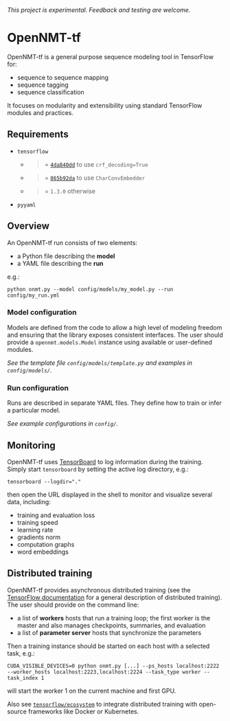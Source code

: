 *This project is experimental. Feedback and testing are welcome.*

# OpenNMT-tf

OpenNMT-tf is a general purpose sequence modeling tool in TensorFlow for:

* sequence to sequence mapping
* sequence tagging
* sequence classification

It focuses on modularity and extensibility using standard TensorFlow modules and practices.

## Requirements

* `tensorflow`
  * >= [`4da840dd`](https://github.com/tensorflow/tensorflow/commit/4da840dd946da3d253ee88e1757ba8a0c0f130f0) to use `crf_decoding=True`
  * >= [`865b92da`](https://github.com/tensorflow/tensorflow/commit/865b92da01582081576728504bedf932b367b26c) to use `CharConvEmbedder`
  * >= `1.3.0` otherwise
* `pyyaml`

## Overview

An OpenNMT-tf run consists of two elements:

* a Python file describing the **model**
* a YAML file describing the **run**

e.g.:

```
python onmt.py --model config/models/my_model.py --run config/my_run.yml
```

### Model configuration

Models are defined from the code to allow a high level of modeling freedom and ensuring that the library exposes consistent interfaces. The user should provide a `opennmt.models.Model` instance using available or user-defined modules.

*See the template file `config/models/template.py` and examples in `config/models/`.*

### Run configuration

Runs are described in separate YAML files. They define how to train or infer a particular model.

*See example configurations in `config/`.*

## Monitoring

OpenNMT-tf uses [TensorBoard](https://github.com/tensorflow/tensorboard) to log information during the training. Simply start `tensorboard` by setting the active log directory, e.g.:

```
tensorboard --logdir="."
```

then open the URL displayed in the shell to monitor and visualize several data, including:

* training and evaluation loss
* training speed
* learning rate
* gradients norm
* computation graphs
* word embeddings

## Distributed training

OpenNMT-tf provides asynchronous distributed training (see the [TensorFlow documentation](https://www.tensorflow.org/deploy/distributed) for a general description of distributed training). The user should provide on the command line:

* a list of **workers** hosts that run a training loop; the first worker is the master and also manages checkpoints, summaries, and evaluation
* a list of **parameter server** hosts that synchronize the parameters

Then a training instance should be started on each host with a selected task, e.g.:

```
CUDA_VISIBLE_DEVICES=0 python onmt.py [...] --ps_hosts localhost:2222 --worker_hosts localhost:2223,localhost:2224 --task_type worker --task_index 1
```

will start the worker 1 on the current machine and first GPU.

Also see [`tensorflow/ecosystem`](https://github.com/tensorflow/ecosystem) to integrate distributed training with open-source frameworks like Docker or Kubernetes.
